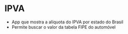 # IPVA

- App que mostra a alíquota do IPVA por estado do Brasil
- Permite buscar o valor da tabela FIPE do automóvel
